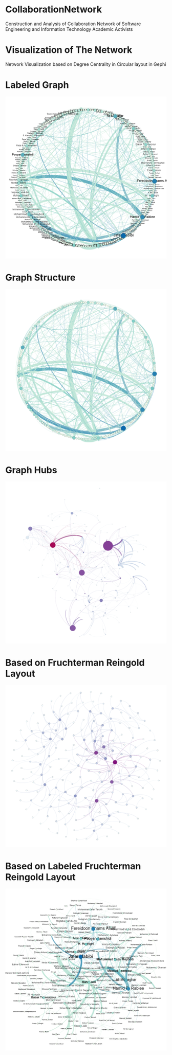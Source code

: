 # CollaborationNetwork
Construction and Analysis of Collaboration Network of Software Engineering and Information Technology Academic Activists

# Visualization of The Network
 Network Visualization based on Degree Centrality in Circular layout in Gephi
 # Labeled Graph
 ![Labeled Graph](https://github.com/MohammadHeydari/CollaborationNetwork/blob/master/Labeled%20Graph.png)
 # Graph Structure 
 ![](https://github.com/MohammadHeydari/CollaborationNetwork/blob/master/Graph.png)
 # Graph Hubs 
 ![Hubs](https://github.com/MohammadHeydari/CollaborationNetwork/blob/master/Graph%20Hubs.png)
 # Based on Fruchterman Reingold Layout
 ![](https://github.com/MohammadHeydari/CollaborationNetwork/blob/master/Graph%20Visualization.png)
 # Based on Labeled Fruchterman Reingold Layout
 ![](https://github.com/MohammadHeydari/CollaborationNetwork/blob/master/Untitled.png)
 
